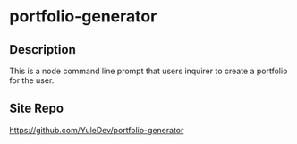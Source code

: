 # portfolio-generator

## Description
This is a node command line prompt that users inquirer to create a portfolio for the user.

## Site Repo
https://github.com/YuleDev/portfolio-generator
